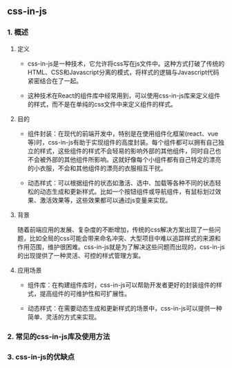 ## css-in-js

### 1. 概述

1. 定义

   - css-in-js是一种技术，它允许将css写在js文件中。这种方式打破了传统的HTML、CSS和Javascript分离的模式，将样式的逻辑与Javascript代码紧密结合在了一起。

   - 这种技术在React的组件库中经常用到，可以使用css-in-js库来定义组件的样式，而不是在单纯的css文件中来定义组件的样式。

2. 目的

   - 组件封装：在现代的前端开发中，特别是在使用组件化框架(react、vue等)时，css-in-js有助于实现组件的高度封装。每个组件都可以拥有自己独立的样式，这些组件的样式不会轻易的影响外部的其他组件，同时自己也不会被外部的其他组件所影响。这就好像每个小组件都有自己特定的漂亮的小衣服，不会和其他组件的漂亮的衣服相互干扰。

   - 动态样式：可以根据组件的状态如激活、选中、加载等各种不同的状态轻松的动态生成和更新样式。比如一个按钮组件或导航组件，有鼠标划过效果、激活效果等，这些效果都可以通过js变量来实现。

3. 背景

    随着前端应用的发展、复杂度的不断增加，传统的css解决方案出现了一些问题，比如全局的css可能会带来命名冲突、大型项目中难以追踪样式的来源和作用范围，维护很困难。css-in-js就是为了解决这些问题而出现的，css-in-js的出现提供了一种灵活、可控的样式管理方案。

4. 应用场景

   - 组件库：在构建组件库时，css-in-js可以帮助开发者更好的封装组件的样式，提高组件的可维护性和可扩展性。

   - 动态样式：在需要动态生成和更新样式的场景中，css-in-js可以提供一种简单、灵活的方式来实现。

### 2. 常见的css-in-js库及使用方法

### 3. css-in-js的优缺点